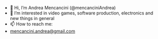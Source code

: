 - 👋 Hi, I’m Andrea Mencancini (@mencanciniAndrea)
- 👀 I’m interested in video games, software production, electronics and new things in general
- 📫 How to reach me: 
 - mencancini.andrea@gmail.com

<!---
mencanciniAndrea/mencanciniAndrea is a ✨ special ✨ repository because its `README.md` (this file) appears on your GitHub profile.
You can click the Preview link to take a look at your changes.
--->
